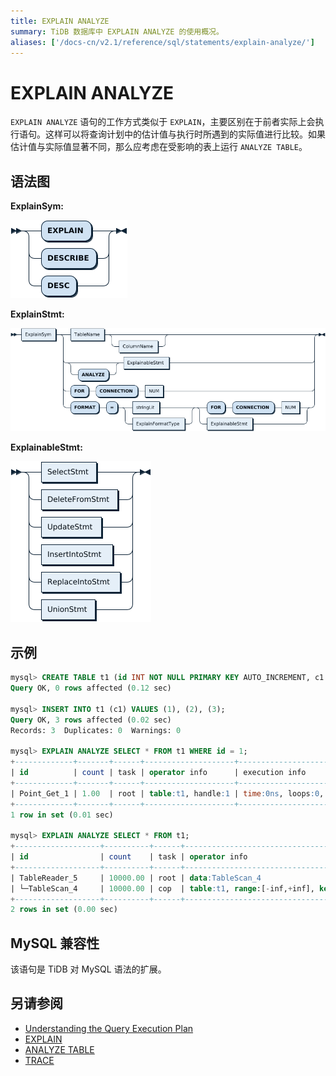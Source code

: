 ```yaml
---
title: EXPLAIN ANALYZE
summary: TiDB 数据库中 EXPLAIN ANALYZE 的使用概况。
aliases: ['/docs-cn/v2.1/reference/sql/statements/explain-analyze/']
---
```


# EXPLAIN ANALYZE

`EXPLAIN ANALYZE` 语句的工作方式类似于 `EXPLAIN`，主要区别在于前者实际上会执行语句。这样可以将查询计划中的估计值与执行时所遇到的实际值进行比较。如果估计值与实际值显著不同，那么应考虑在受影响的表上运行 `ANALYZE TABLE`。

## 语法图

**ExplainSym:**

![ExplainSym](/media/sqlgram/ExplainSym.png)

**ExplainStmt:**

![ExplainStmt](/media/sqlgram/ExplainStmt.png)

**ExplainableStmt:**

![ExplainableStmt](/media/sqlgram/ExplainableStmt.png)

## 示例

```sql
mysql> CREATE TABLE t1 (id INT NOT NULL PRIMARY KEY AUTO_INCREMENT, c1 INT NOT NULL);
Query OK, 0 rows affected (0.12 sec)

mysql> INSERT INTO t1 (c1) VALUES (1), (2), (3);
Query OK, 3 rows affected (0.02 sec)
Records: 3  Duplicates: 0  Warnings: 0

mysql> EXPLAIN ANALYZE SELECT * FROM t1 WHERE id = 1;
+-------------+-------+------+--------------------+---------------------------+
| id          | count | task | operator info      | execution info            |
+-------------+-------+------+--------------------+---------------------------+
| Point_Get_1 | 1.00  | root | table:t1, handle:1 | time:0ns, loops:0, rows:0 |
+-------------+-------+------+--------------------+---------------------------+
1 row in set (0.01 sec)

mysql> EXPLAIN ANALYZE SELECT * FROM t1;
+-------------------+----------+------+-------------------------------------------------------------+----------------------------------+
| id                | count    | task | operator info                                               | execution info                   |
+-------------------+----------+------+-------------------------------------------------------------+----------------------------------+
| TableReader_5     | 10000.00 | root | data:TableScan_4                                            | time:931.759µs, loops:2, rows:3  |
| └─TableScan_4     | 10000.00 | cop  | table:t1, range:[-inf,+inf], keep order:false, stats:pseudo | time:0s, loops:0, rows:3         |
+-------------------+----------+------+-------------------------------------------------------------+----------------------------------+
2 rows in set (0.00 sec)
```

## MySQL 兼容性

该语句是 TiDB 对 MySQL 语法的扩展。

## 另请参阅

* [Understanding the Query Execution Plan](/query-execution-plan.md)
* [EXPLAIN](/sql-statements/sql-statement-explain.md)
* [ANALYZE TABLE](/sql-statements/sql-statement-analyze-table.md)
* [TRACE](/sql-statements/sql-statement-trace.md)